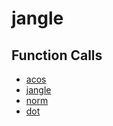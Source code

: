 # jangle

## Function Calls
- [acos](CSD/kCSD/ica/kCsd1D_ICA/STICA_UTIL/acos.md)
- [jangle](jangle.md)
- [norm](CSD/kCSD/ica/kCsd1D_ICA/STICA_UTIL/norm.md)
- [dot](CSD/kCSD/ica/kCsd1D_ICA/STICA_UTIL/dot.md)
